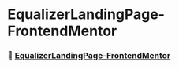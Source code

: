 # EqualizerLandingPage-FrontendMentor

### 🚀 [EqualizerLandingPage-FrontendMentor](https://kevencb.github.io/SkilledElearning-LandingPage-FrontendMentor/)
